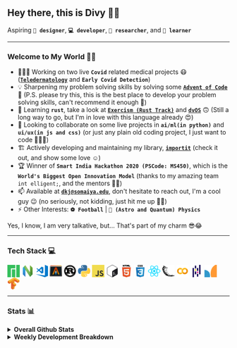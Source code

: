 ## Hey there, this is Divy 👋🏻

Aspiring **`🎨 designer`**, **`💻 developer`**, **`🔭 researcher`**, and **`🧠 learner`**

---

### Welcome to My World 🙌🏻

- 👨🏻‍💻 Working on two live **`Covid`** related medical projects 😷 (**[`Teledermatology`](https://github.com/vinayakm4261/Teledermatology)** and **`Early Covid Detection`**)
- 💡 Sharpening my problem solving skills by solving some **[`Advent of Code`](https://github.com/divykj/AdventOfCode)** 🎄 (P.S. please try this, this is the best place to develop your problem solving skills, can't recommend it enough 🙈)
- 🌱 Learning **`rust`**, take a look at **[`Exercism (Rust Track)`](https://github.com/divykj/ExercismRust)** and **[`dvOS`](https://github.com/divykj/dvOS)** 🙃 (Still a long way to go, but I'm in love with this language already 😍)
- 👯 Looking to collaborate on some live projects in **`ai/ml(in python)`** and **`ui/ux(in js and css)`** (or just any plain old coding project, I just want to code 🤷🏻‍♀️)
- 🏗 Actively developing and maintaining my library, **[`importit`](https://github.com/divykj/importit)** (check it out, and show some love ☺)
- 🏆 Winner of **`Smart India Hackathon 2020 (PSCode: MS450)`**, which is the **`World's Biggest Open Innovation Model`** (thanks to my amazing team `int elligent;`, and the mentors 🙌🏻)
- 📫 Available at **[`dkj@somaiya.edu`](mailto:dkj@somaiya.edu)**, don't hesitate to reach out, I'm a cool guy 😉 (no seriously, not kidding, just hit me up 🤙🏻)
- ⚡ Other Interests: **`⚽ Football`** | **`🔭 (Astro and Quantum) Physics`**

Yes, I know, I am very talkative, but... That's part of my charm 😎😂

---

### Tech Stack 💻

<a href="https://manjaro.org/" title="Manjaro"><img align="center" alt="Manjaro" width="28" height="28" src="https://github.com/divykj/divykj/raw/master/icons/manjaro.svg" /></a>
<a href="https://neovim.io/" title="Neovim"><img align="center" alt="Neovim" width="28" height="28" src="https://github.com/divykj/divykj/raw/master/icons/neovim.png" /></a>
<a href="https://code.visualstudio.com/" title="Visual Studio Code"><img align="center" alt="Visual Studio Code" width="28" height="28" src="https://github.com/divykj/divykj/raw/master/icons/vscode.svg" /></a>
<a href="https://github.com/alacritty/alacritty" title="Alacritty"><img align="center" alt="Alacritty" width="28" height="28" src="https://github.com/divykj/divykj/raw/master/icons/alacritty.png" /></a>
<a href="https://www.rust-lang.org/" title="Rust"><img align="center" alt="Rust" width="28" height="28" src="https://github.com/divykj/divykj/raw/master/icons/rust.svg" /></a>
<a href="https://www.python.org/" title="Python"><img align="center" alt="Python" width="28" height="28" src="https://github.com/divykj/divykj/raw/master/icons/python.svg" /></a>
<a href="https://developer.mozilla.org/en-US/docs/Web/JavaScript" title="JavaScript"><img align="center" alt="JavaScript" width="28" height="28" src="https://github.com/divykj/divykj/raw/master/icons/javascript.png" /></a>
<a href="https://www.gnu.org/software/bash/" title="Bash"><img align="center" alt="Bash" width="28" height="28" src="https://github.com/divykj/divykj/raw/master/icons/bash.svg" /></a>
<a href="https://developer.mozilla.org/en-US/docs/Web/HTML" title="HTML"><img align="center" alt="HTML" width="28" height="28" src="https://github.com/divykj/divykj/raw/master/icons/html.png" /></a>
<a href="https://developer.mozilla.org/en-US/docs/Web/CSS" title="CSS"><img align="center" alt="CSS" width="28" height="28" src="https://github.com/divykj/divykj/raw/master/icons/css.png" /></a>
<a href="https://reactjs.org/" title="React"><img align="center" alt="React" width="28" height="28" src="https://github.com/divykj/divykj/raw/master/icons/reactjs.svg" /></a>
<a href="https://flask.palletsprojects.com/en/1.1.x/" title="Flask"><img align="center" alt="Flask" width="28" height="28" src="https://github.com/divykj/divykj/raw/master/icons/flask.svg" /></a>
<a href="https://colab.research.google.com/" title="Google Colab"><img align="center" alt="Google Colab" width="28" height="28" src="https://github.com/divykj/divykj/raw/master/icons/colab.png" /></a>
<a href="https://pandas.pydata.org/" title="Pandas"><img align="center" alt="Pandas" width="28" height="28" src="https://github.com/divykj/divykj/raw/master/icons/pandas.png" /></a>
<a href="https://scikit-learn.org/stable/" title="SciKit-Learn"><img align="center" alt="SciKit-Learn" width="28" height="28" src="https://github.com/divykj/divykj/raw/master/icons/scikit-learn.png" /></a>
<a href="https://www.tensorflow.org/" title="Tensorflow"><img align="center" alt="Tensorflow" width="28" height="28" src="https://github.com/divykj/divykj/raw/master/icons/tensorflow.svg" /></a>

---

### Stats 📊

<details>
  <summary><b>Overall Github Stats</b></summary>
  <a href="https://github.com/divykj/"><img align="center" title="Divy's Github Stats" alt="Divy's Github Stats" src="https://github-readme-stats.vercel.app/api?username=divykj&count_private=true&hide=issues&show_icons=true" /></a>
  <a href="https://github.com/divykj/"><img align="center" title="Top Languages" alt="Top Languages" src="https://github-readme-stats.vercel.app/api/top-langs/?username=divykj&hide=jupyter%20notebook&layout=compact" /></a>
</details>

<details>
  <summary><b>Weekly Development Breakdown</b></summary>

<!--START_SECTION:waka-->
```text
Python   5 hrs 47 mins   ████████████▒░░░░░░░░░░░░   49.46 % 
Docker   2 hrs           ████▒░░░░░░░░░░░░░░░░░░░░   17.12 % 
YAML     1 hr 43 mins    ███▓░░░░░░░░░░░░░░░░░░░░░   14.70 % 
Other    1 hr 30 mins    ███▒░░░░░░░░░░░░░░░░░░░░░   12.84 % 
Bash     20 mins         ▓░░░░░░░░░░░░░░░░░░░░░░░░   02.96 % 
```
<!--END_SECTION:waka-->
</details>
